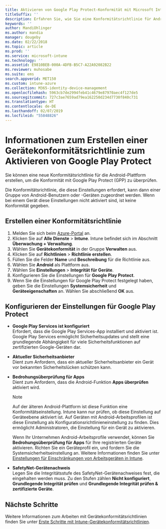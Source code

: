 ```yaml
---
title: Aktivieren von Google Play Protect-Konformität mit Microsoft Intune
titleSuffix: ''
description: Erfahren Sie, wie Sie eine Konformitätsrichtlinie für Android-Geräte erstellen, um Google Play Protect zu aktivieren.
keywords: ''
author: MandiOhlinger
ms.author: mandia
manager: dougeby
ms.date: 02/22/2018
ms.topic: article
ms.prod: ''
ms.service: microsoft-intune
ms.technology: ''
ms.assetid: E9810BEB-000A-4DFB-B5C7-A22A92082B22
ms.reviewer: muhosabe
ms.suite: ems
search.appverid: MET150
ms.custom: intune-azure
ms.collection: M365-identity-device-management
ms.openlocfilehash: 5963cb7de2994feb41c4679e87970aec4f127de5
ms.sourcegitcommit: 727c3ae7659ad79ea162250d234d7730f840c731
ms.translationtype: HT
ms.contentlocale: de-DE
ms.lasthandoff: 02/07/2019
ms.locfileid: "55848826"
---
```

# <a name="how-to-create-a-device-compliance-policy-to-enable-google-play-protect"></a>Informationen zum Erstellen einer Gerätekonformitätsrichtlinie zum Aktivieren von Google Play Protect

Sie können eine neue Konformitätsrichtlinie für die Android-Plattform erstellen, um die Konformität mit Google Play Protect (GPP) zu überprüfen.

Die Konformitätsrichtlinie, die diese Einstellungen erfordert, kann dann einer Gruppe von Android-Benutzern oder -Geräten zugeordnet werden. Wenn bei einem Gerät diese Einstellungen nicht aktiviert sind, ist keine Konformität gegeben.

## <a name="create-a-compliance-policy"></a>Erstellen einer Konformitätsrichtlinie

1. Melden Sie sich beim [Azure-Portal](https://portal.azure.com) an.
2. Klicken Sie auf **Alle Dienste** > **Intune**. Intune befindet sich im Abschnitt **Überwachung + Verwaltung**.
2. Wählen Sie **Gerätekonformität** in der Gruppe **Verwalten** aus. 
3. Klicken Sie auf **Richtlinien** > **Richtlinie erstellen**.
4. Füllen Sie die Felder **Name** und **Beschreibung** für die Richtlinie aus.
5. Wählen Sie **Android** als Plattform aus.
6. Wählen Sie **Einstellungen** > **Integrität für Geräte**.
7. Konfigurieren Sie die Einstellungen für **Google Play Protect**.
8. Wenn Sie die Einstellungen für Google Play Protect festgelegt haben, geben Sie die Einstellungen **Systemsicherheit** und **Geräteeigenschaften** an. Wählen Sie abschließend **OK** aus.

## <a name="configure-the-google-play-protect-settings"></a>Konfigurieren der Einstellungen für Google Play Protect

 - **Google Play Services ist konfiguriert**  
   Erfordert, dass die Google Play Services-App installiert und aktiviert ist. Google Play Services ermöglicht Sicherheitsupdates und stellt eine grundlegende Abhängigkeit für viele Sicherheitsfunktionen auf zertifizierten Google-Geräten dar.
 - **Aktueller Sicherheitsanbieter**  
   Dient zum Anfordern, dass ein aktueller Sicherheitsanbieter ein Gerät vor bekannten Sicherheitslücken schützen kann.
 - **Bedrohungsüberprüfung für Apps**  
   Dient zum Anfordern, dass die Android-Funktion **Apps überprüfen** aktiviert wird.
    > [!Note]  
    > Auf der älteren Android-Plattform ist diese Funktion eine Konformitätseinstellung. Intune kann nur prüfen, ob diese Einstellung auf Geräteebene aktiviert ist. Auf Geräten mit Android-Arbeitsprofilen ist diese Einstellung als Konfigurationsrichtlinieneinstellung zu finden. Dies ermöglicht Administratoren, die Einstellung für ein Gerät zu aktivieren.

    Wenn Ihr Unternehmen Android-Arbeitsprofile verwendet, können Sie **Bedrohungsüberprüfung für Apps** für Ihre registrierten Geräte aktivieren. Richten Sie ein Geräteprofil ein, und fordern Sie die Systemsicherheitseinstellung an. Weitere Informationen finden Sie unter [Einstellungen für Einschränkungen von Arbeitsgeräten in Intune](device-restrictions-android-for-work.md).

 - **SafetyNet-Gerätenachweis**  
   Legen Sie die Integritätsstufe des SafetyNet-Gerätenachweises fest, die eingehalten werden muss. Zu den Stufen zählen **Nicht konfiguriert**, **Grundlegende Integrität prüfen** und **Grundlegende Integrität prüfen & zertifizierte Geräte**.




## <a name="next-steps"></a>Nächste Schritte

Weitere Informationen zum Arbeiten mit Gerätekonformitätsrichtlinien finden Sie unter [Erste Schritte mit Intune-Gerätekonformitätsrichtlinien](device-compliance-get-started.md).
